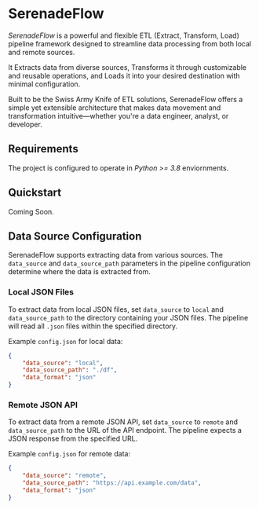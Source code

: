 # SerenadeFlow

*SerenadeFlow* is a powerful and flexible ETL (Extract, Transform, Load) pipeline framework designed to streamline data processing from both local and remote sources.

It Extracts data from diverse sources, Transforms it through customizable and reusable operations, and Loads it into your desired destination with minimal configuration.

Built to be the Swiss Army Knife of ETL solutions, SerenadeFlow offers a simple yet extensible architecture that makes data movement and transformation intuitive—whether you're a data engineer, analyst, or developer.

## Requirements

The project is configured to operate in _Python >= 3.8_ enviornments.

## Quickstart

Coming Soon.

## Data Source Configuration

SerenadeFlow supports extracting data from various sources. The `data_source` and `data_source_path` parameters in the pipeline configuration determine where the data is extracted from.

### Local JSON Files

To extract data from local JSON files, set `data_source` to `local` and `data_source_path` to the directory containing your JSON files. The pipeline will read all `.json` files within the specified directory.

Example `config.json` for local data:

```json
{
    "data_source": "local",
    "data_source_path": "./df",
    "data_format": "json"
}
```

### Remote JSON API

To extract data from a remote JSON API, set `data_source` to `remote` and `data_source_path` to the URL of the API endpoint. The pipeline expects a JSON response from the specified URL.

Example `config.json` for remote data:

```json
{
    "data_source": "remote",
    "data_source_path": "https://api.example.com/data",
    "data_format": "json"
}
```
